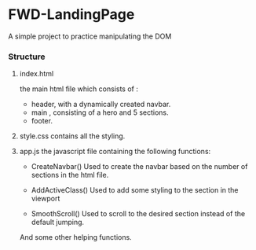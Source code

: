 # FWD-LandingPage

A simple project to practice manipulating the DOM 

### Structure
1. index.html

   the main html file which consists of : 
   
    - header, with a dynamically created navbar.
    - main , consisting of a hero and 5 sections.
    - footer.


2. style.css
    contains all the styling.

3. app.js
    the javascript file containing the following functions: 
    
    - CreateNavbar()
      Used to create the navbar based on the number of sections in the html file.

    - AddActiveClass()
      Used to add some styling to the section in the viewport

    - SmoothScroll()
      Used to scroll to the desired section instead of the default jumping.

    And some other helping functions.